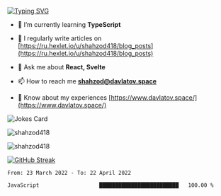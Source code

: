 [![Typing SVG](https://readme-typing-svg.herokuapp.com?font=Turret+Road&height=30&lines=HI!+I%60m+Frontend+Developer)](https://git.io/typing-svg)

- 🌱 I’m currently learning **TypeScript**

- 📝 I regularly write articles on [https://ru.hexlet.io/u/shahzod418/blog_posts](https://ru.hexlet.io/u/shahzod418/blog_posts)

- 💬 Ask me about **React, Svelte**

- 📫 How to reach me **shahzod@davlatov.space**

- 📄 Know about my experiences [https://www.davlatov.space/](https://www.davlatov.space/)

![Jokes Card](https://readme-jokes.vercel.app/api?theme=radical)

![shahzod418](https://github-readme-stats.vercel.app/api/top-langs?username=shahzod418&show_icons=true&theme=radical&locale=en&layout=compact)

![shahzod418](https://github-readme-stats.vercel.app/api?username=shahzod418&show_icons=true&theme=radical&locale=en&count_private=true)

[![GitHub Streak](http://github-readme-streak-stats.herokuapp.com?user=shahzod418&theme=radical&date_format=M%20j%5B%2C%20Y%5D)](https://git.io/streak-stats)

<!--START_SECTION:waka-->

```text
From: 23 March 2022 - To: 22 April 2022

JavaScript                   █████████████████████████   100.00 %
```

<!--END_SECTION:waka-->
